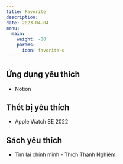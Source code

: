 ```yaml
---
title: Favorite
description:
date: 2023-04-04
menu:
  main:
    weight: -80
    params:
      icon: favorite-s
---
```


## Ứng dụng yêu thích

- Notion

## Thết bị yêu thích

- Apple Watch SE 2022

## Sách yêu thích

- Tìm lại chính mình - Thích Thánh Nghiêm.